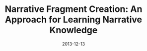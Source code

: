---
title: "Narrative Fragment Creation: An Approach for Learning Narrative Knowledge"
collection: publications
permalink: /publication/2013-12-13-cervantes_narrative
excerpt: 'Storytelling is an integral part of the human experience, and understanding how stories - or narratives - are generated can offer insight into their importance. Current research focuses on the introduction of narrative knowledge into the generation process in order to facilitate the creation of qualitatively good narratives. Narrative generation and narrative knowledge, however, are two sides of the same coin; as knowledge about narrative events is necessary for generation, so is the ability to generate narratives indispensable to understanding the events therein. We propose the narrative fragment - a construct intended to capture narrative knowledge - and a method for automatically creating these fragments with narrative generation through partial order planning and analysis through n-gram modeling. The generated plans establish causal and temporal relationships, and by modeling those relationships and creating fragments, our system learns narrative knowledge.'
date: 2013-12-13
venue: 'Advances in Cognitive Systems'
paperurl: 'https://cmcervantes.github.io/files/cervantes_2013_narrative.pdf'
citation: 'C. Cervantes &amp; W. Fu. (2013) Narrative Fragment Creation: An Approach for Learning Narrative Knowledge. Conference on Advances in Cognitive Systems (ACS)'
---